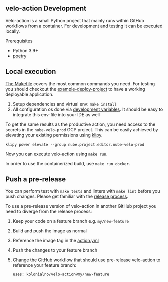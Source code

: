 ## velo-action Development

Velo-action is a small Python project that mainly runs within GitHub workflows from
a container. For development and testing it can be executed locally.

Prerequisites
* Python 3.9+
* [poetry](https://python-poetry.org/docs/)

## Local execution

[The Makefile](../Makefile) covers the most common commands you need. For testing
you should checkout the
[example-deploy-project](https://github.com/kolonialno/example-deploy-project/)
to have a working deployable application.

 1. Setup dependencies and virtual env: `make install`
 2. All configuration os done via [development variables](../env.dev-vars). It
    should be easy to integrate this env-file into your IDE as well

To get the same results as the productive action, you need access to the secrets
in the `nube-velo-prod` GCP project. This can be easily achieved by elevating your
existing permissions using [klipy](https://github.com/kolonialno/klipy).

```
klipy power elevate --group nube.project.editor.nube-velo-prod
```

Now you can execute velo-action using `make run`.

In order to use the containerized build, use `make run_docker`.

## Push a pre-release

You can perform test with `make tests` and linters with `make lint` before you
push changes. Please get familiar with the [release process](./release.md).

To use a pre-release version of velo-action in another GitHub project you need to
diverge from the release process:

 1. Keep your code on a feature branch e.g. `my/new-feature`
 2. Build and push the image as normal
 3. Reference the image tag in the [action.yml](../action.yml)
 4. Push the changes to your feature branch
 5. Change the GitHub workflow that should use pre-release velo-action to reference
    your feature branch:
    
        uses: kolonialno/velo-action@my/new-feature
